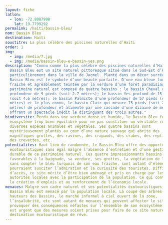 ```yaml
---
layout: fiche
latlon:
  - lon: -72.8087998
    lat: 19.7799292
permalink: /haiti/bassin-bleu/
nom: Bassin Bleu
destination: Haïti
soustitre: La plus célèbre des piscines naturelles d’Haïti
order: 1
img:
  - img: /media/7.jpg
  - img: /media/bassin-bleu-e-bassin-yes.png
description: "Connu comme la plus célèbre des piscines naturelles d’Haïti, le
  Bassin Bleu est un site naturel pittoresque situé dans le Sud-Est d’Haïti,
  particulièrement dans la ville de Jacmel. Planté dans un décor surréaliste, le
  Bassin Bleu est le symbole d’une beauté parfaite. D'une eau bleue turquoise,
  fraiche et agréablement teintée par la verdure d’une forêt paradisiaque, ce
  patrimoine naturel est composé de quatre bassins : le bassin Cheval avec une
  profondeur de 9 pieds (soit 2.7 mètres); le bassin Yes profond de 15 pieds
  (soit 4.6 mètres); le bassin Palmiste d'une profondeur de 57 pieds (soit 17.4
  mètres) et le plus connu, le bassin Clair qui mesure 75 pieds (soit 22.8
  mètres) de profondeur et alimenté par une cascade d’une dizaine de mètres
  offrant un spectacle inédit le distinguant des trois autres."
biodiversite: Perdu dans une verdure dense et humide, le Bassin Bleu forme un
  écosystème trop bien équilibré pour ne pas constituer un véritable refuge pour
  diverses espèces animales et végétales. Ses quatre bassins sont
  mystérieusement plantés au cœur d’une nature sauvage qui abrite des
  magnifiques grottes, des ravines, des crapauds, des crabes, des reptiles et
  des crevettes, etc.
potentialites: Haut lieu de randonnée, le Bassin Bleu offre des opportunités
  écotouristiques sans égal malgré l’absence d’entretien et d’une gestion
  durable de ce patrimoine naturel. Ces quatre impressionnants bassins
  favorables à la baignade, sa verdure, ses grottes, la végétation de la zone
  sans compter le bleu turquois de son eau fraiche, sont autant d’éléments qui
  pourraient susciter l’admiration et la curiosité des touristes. Difficile
  d’accès, ce site mérite d’être bien aménagé et pris en charge par les
  autorités locales avec la participation de la population. Ce qui contribuera à
  la création d'emplois et au renforcement de l’économie locale.
menaces: Malgré son cadre naturel et ses potentialités écotouristiques, le
  Bassin Bleu est menacé par la population locale. La coupe des arbres dans les
  hauteurs des Bassins, le marché informel à ciel ouvert de la zone,
  l’insalubrité, etc sont autant de menaces qui peuvent affecter le site et même
  provoquer des conséquences néfastes sur l’ensemble de son écosystème. Donc, il
  est urgent que des mesures soient prises pour faire de ce site naturel une
  destination écotouristique de rêve.
---
```


